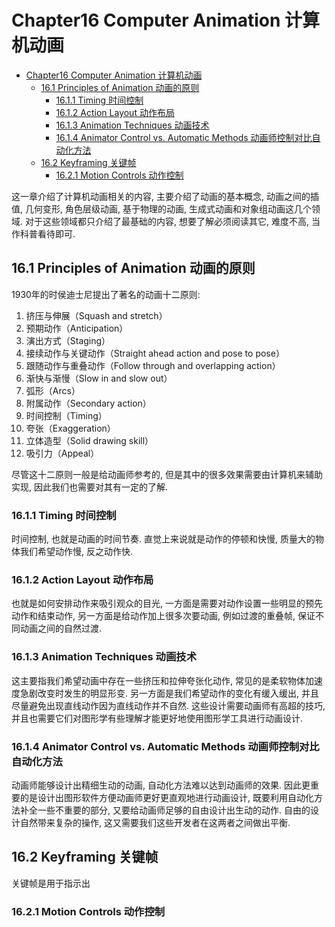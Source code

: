 # Chapter16 Computer Animation 计算机动画

- [Chapter16 Computer Animation 计算机动画](#chapter16-computer-animation-计算机动画)
  - [16.1 Principles of Animation 动画的原则](#161-principles-of-animation-动画的原则)
    - [16.1.1 Timing 时间控制](#1611-timing-时间控制)
    - [16.1.2 Action Layout 动作布局](#1612-action-layout-动作布局)
    - [16.1.3 Animation Techniques 动画技术](#1613-animation-techniques-动画技术)
    - [16.1.4 Animator Control vs. Automatic Methods 动画师控制对比自动化方法](#1614-animator-control-vs-automatic-methods-动画师控制对比自动化方法)
  - [16.2 Keyframing 关键帧](#162-keyframing-关键帧)
    - [16.2.1 Motion Controls 动作控制](#1621-motion-controls-动作控制)

这一章介绍了计算机动画相关的内容, 主要介绍了动画的基本概念, 动画之间的插值, 几何变形, 角色层级动画, 基于物理的动画, 生成式动画和对象组动画这几个领域. 对于这些领域都只介绍了最基础的内容, 想要了解必须阅读其它, 难度不高, 当作科普看待即可.

## 16.1 Principles of Animation 动画的原则

1930年的时侯迪士尼提出了著名的动画十二原则: 

1. 挤压与伸展（Squash and stretch）
2. 预期动作（Anticipation）
3. 演出方式（Staging）
4. 接续动作与关键动作（Straight ahead action and pose to pose）
5. 跟随动作与重叠动作（Follow through and overlapping action）
6. 渐快与渐慢（Slow in and slow out）
7. 弧形（Arcs）
8. 附属动作（Secondary action）
9. 时间控制（Timing）
10. 夸张（Exaggeration）
11. 立体造型（Solid drawing skill）
12. 吸引力（Appeal）

尽管这十二原则一般是给动画师参考的, 但是其中的很多效果需要由计算机来辅助实现, 因此我们也需要对其有一定的了解.

### 16.1.1 Timing 时间控制

时间控制, 也就是动画的时间节奏. 直觉上来说就是动作的停顿和快慢, 质量大的物体我们希望动作慢, 反之动作快.

### 16.1.2 Action Layout 动作布局

也就是如何安排动作来吸引观众的目光, 一方面是需要对动作设置一些明显的预先动作和结束动作, 另一方面是给动作加上很多次要动画, 例如过渡的重叠帧, 保证不同动画之间的自然过渡.

### 16.1.3 Animation Techniques 动画技术

这主要指我们希望动画中存在一些挤压和拉伸夸张化动作, 常见的是柔软物体加速度急剧改变时发生的明显形变. 另一方面是我们希望动作的变化有缓入缓出, 并且尽量避免出现直线动作因为直线动作并不自然. 这些设计需要动画师有高超的技巧, 并且也需要它们对图形学有些理解才能更好地使用图形学工具进行动画设计.

### 16.1.4 Animator Control vs. Automatic Methods 动画师控制对比自动化方法

动画师能够设计出精细生动的动画, 自动化方法难以达到动画师的效果. 因此更重要的是设计出图形软件方便动画师更好更直观地进行动画设计, 既要利用自动化方法补全一些不重要的部分, 又要给动画师足够的自由设计出生动的动作. 自由的设计自然带来复杂的操作, 这又需要我们这些开发者在这两者之间做出平衡.

## 16.2 Keyframing 关键帧

关键帧是用于指示出

### 16.2.1 Motion Controls 动作控制